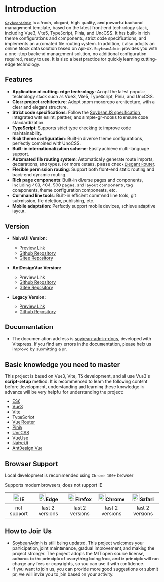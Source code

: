# Introduction

[`SoybeanAdmin`](https://github.com/soybeanjs/soybean-admin) is a fresh, elegant, high-quality, and powerful backend management template, based on the latest front-end technology stack, including Vue3, Vite5, TypeScript, Pinia, and UnoCSS. It has built-in rich theme configurations and components, strict code specifications, and implements an automated file routing system. In addition, it also adopts an online Mock data solution based on ApiFox. `SoybeanAdmin` provides you with a one-stop backend management solution, no additional configuration required, ready to use. It is also a best practice for quickly learning cutting-edge technology.

## Features

- **Application of cutting-edge technology**: Adopt the latest popular technology stack such as Vue3, Vite5, TypeScript, Pinia, and UnoCSS.
- **Clear project architecture**: Adopt pnpm monorepo architecture, with a clear and elegant structure.
- **Strict code specifications**: Follow the [SoybeanJS specification](/standard/), integrated with eslint, prettier, and simple-git-hooks to ensure code standardization.
- **TypeScript**: Supports strict type checking to improve code maintainability.
- **Rich theme configuration**: Built-in diverse theme configurations, perfectly combined with UnoCSS.
- **Built-in internationalization scheme**: Easily achieve multi-language support.
- **Automated file routing system**: Automatically generate route imports, declarations, and types. For more details, please check [Elegant Router](https://github.com/soybeanjs/elegant-router).
- **Flexible permission routing**: Support both front-end static routing and back-end dynamic routing.
- **Rich page components**: Built-in diverse pages and components, including 403, 404, 500 pages, and layout components, tag components, theme configuration components, etc.
- **Command line tools**: Built-in efficient command line tools, git submission, file deletion, publishing, etc.
- **Mobile adaptation**: Perfectly support mobile devices, achieve adaptive layout.

## Version

- **NaiveUI Version:**
  - [Preview Link](https://naive.soybeanjs.cn/)
  - [Github Repository](https://github.com/soybeanjs/soybean-admin)
  - [Gitee Repository](https://gitee.com/honghuangdc/soybean-admin)

- **AntDesignVue Version:**
  - [Preview Link](https://antd.soybeanjs.cn/)
  - [Github Repository](https://github.com/soybeanjs/soybean-admin-antd)
  - [Gitee Repository](https://gitee.com/honghuangdc/soybean-admin-antd)

- **Legacy Version:**
  - [Preview Link](https://legacy.soybeanjs.cn/)
  - [Github Repository](https://github.com/soybeanjs/soybean-admin/tree/legacy)


## Documentation

- The documentation address is [soybean-admin-docs](https://github.com/soybeanjs/soybean-admin-docs), developed with Vitepress. If you find any errors in the documentation, please help us improve by submitting a pr.

## Basic knowledge you need to master

This project is based on Vue3, Vite, TS development, and all use Vue3's **script-setup** method. It is recommended to learn the following content before development, understanding and learning these knowledge in advance will be very helpful for understanding the project:

- [ES6](https://es6.ruanyifeng.com/)
- [Vue3](https://vuejs.org/)
- [Vite](https://vitejs.dev/)
- [TypeScript](https://jkchao.github.io/typescript-book-chinese/#why)
- [Vue Router](https://router.vuejs.org/)
- [Pinia](https://pinia.vuejs.org/)
- [UnoCSS](https://uno.antfu.me/)
- [VueUse](https://vueuse.org/)
- [NaiveUI](https://www.naiveui.com/zh-CN/os-theme)
- [AntDesign Vue](https://www.antdv.com/components/overview-cn/)

## Browser Support

Local development is recommended using `Chrome 100+` browser

Supports modern browsers, does not support IE

| [<img src="https://raw.githubusercontent.com/alrra/browser-logos/master/src/archive/internet-explorer_9-11/internet-explorer_9-11_48x48.png" alt="IE" width="24px" height="24px"  />](http://godban.github.io/browsers-support-badges/)IE | [<img src="https://raw.githubusercontent.com/alrra/browser-logos/master/src/edge/edge_48x48.png" alt=" Edge" width="24px" height="24px" />](http://godban.github.io/browsers-support-badges/)Edge | [<img src="https://raw.githubusercontent.com/alrra/browser-logos/master/src/firefox/firefox_48x48.png" alt="Firefox" width="24px" height="24px" />](http://godban.github.io/browsers-support-badges/)Firefox | [<img src="https://raw.githubusercontent.com/alrra/browser-logos/master/src/chrome/chrome_48x48.png" alt="Chrome" width="24px" height="24px" />](http://godban.github.io/browsers-support-badges/)Chrome | [<img src="https://raw.githubusercontent.com/alrra/browser-logos/master/src/safari/safari_48x48.png" alt="Safari" width="24px" height="24px" />](http://godban.github.io/browsers-support-badges/)Safari |
| :---------------------------------------------------------------------------------------------------------------------------------------------------------------------------------------------------------------------------------------: | :-----------------------------------------------------------------------------------------------------------------------------------------------------------------------------------------------: | :----------------------------------------------------------------------------------------------------------------------------------------------------------------------------------------------------------: | :------------------------------------------------------------------------------------------------------------------------------------------------------------------------------------------------------: | :------------------------------------------------------------------------------------------------------------------------------------------------------------------------------------------------------: |
|                                                                                                                not support                                                                                                                |                                                                                          last 2 versions                                                                                          |                                                                                               last 2 versions                                                                                                |                                                                                             last 2 versions                                                                                              |                                                                                             last 2 versions                                                                                              |


## How to Join Us

- [SoybeanAdmin](https://github.com/honghuangdc/soybean-admin) is still being updated. This project welcomes your participation, joint maintenance, gradual improvement, and making the project stronger. The project adopts the MIT open source license, adheres to the principle of everything being free, and in principle will not charge any fees or copyrights, so you can use it with confidence.
- If you want to join us, you can provide more good suggestions or submit pr, we will invite you to join based on your activity.
